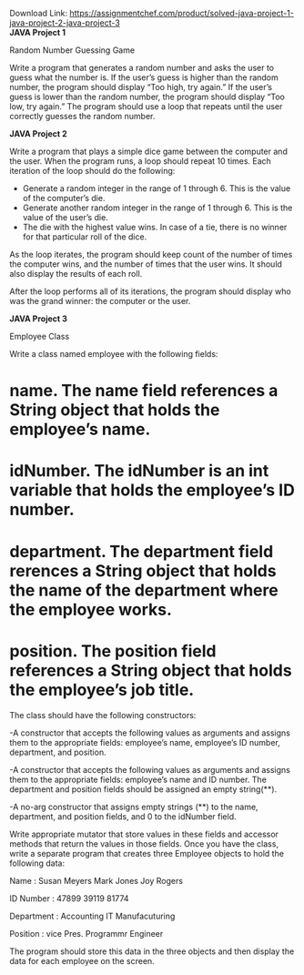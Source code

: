 Download Link: https://assignmentchef.com/product/solved-java-project-1-java-project-2-java-project-3
<br>
<strong>JAVA Project 1</strong>

Random Number Guessing Game

Write a program that generates a random number and asks the user to guess what the number is. If the user’s guess is higher than the random number, the program should display “Too high, try again.” If the user’s guess is lower than the random number, the program should display “Too low, try again.” The program should use a loop that repeats until the user correctly guesses the random number.

<strong>JAVA Project 2</strong>

Write a program that plays a simple dice game between the computer and the user. When the program runs, a loop should repeat 10 times. Each iteration of the loop should do the following:

<ul>

 <li>Generate a random integer in the range of 1 through 6. This is the value of the computer’s die.</li>

 <li>Generate another random integer in the range of 1 through 6. This is the value of the user’s die.</li>

 <li>The die with the highest value wins. In case of a tie, there is no winner for that particular roll of the dice.</li>

</ul>

As the loop iterates, the program should keep count of the number of times the computer wins, and the number of times that the user wins. It should also display the results of each roll.

After the loop performs all of its iterations, the program should display who was the grand winner: the computer or the user.

<strong>JAVA Project 3</strong>

Employee Class

Write a class named employee with the following fields:

# name. The name field references a String object that holds the employee’s name.

# idNumber. The idNumber is an int variable that holds the employee’s ID number.

# department. The department field rerences a String object that holds the name of the department where the employee works.

# position. The position field references a String object that holds the employee’s job title.

The class should have the following constructors:

-A constructor that accepts the following values as arguments and assigns them to the appropriate fields: employee’s name, employee’s ID number, department, and position.

-A constructor that accepts the following values as arguments and assigns them to the appropriate fields: employee’s name and ID number. The department and position fields should be assigned an empty string(**).

-A no-arg constructor that assigns empty strings (**) to the name, department, and position fields, and 0 to the idNumber field.

Write appropriate mutator that store values in these fields and accessor methods that return the values in those fields. Once you have the class, write a separate program that creates three Employee objects to hold the following data:

Name : Susan Meyers Mark Jones Joy Rogers

ID Number : 47899 39119 81774

Department : Accounting IT Manufacuturing

Position : vice Pres. Programmr Engineer

The program should store this data in the three objects and then display the data for each employee on the screen.